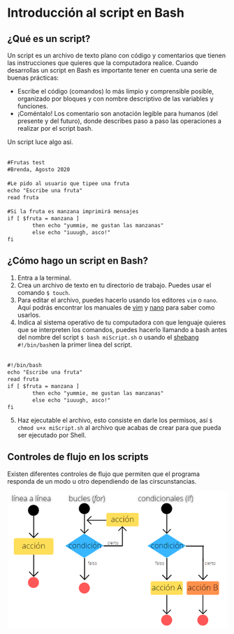 # Introducción al script en Bash

## ¿Qué es un script?
Un script es un archivo de texto plano con código y comentarios que tienen las instrucciones que quieres que la computadora realice. 
Cuando desarrollas un script en Bash es importante tener en cuenta una serie de buenas prácticas: 
- Escribe el código (comandos) lo más limpio y comprensible posible, organizado por bloques y con nombre descriptivo de las variables y funciones. 
- ¡Coméntalo! Los comentario son anotación legible para humanos (del presente y del futuro), donde describes paso a paso las operaciones a realizar por el script bash.

Un script luce algo así.
```

#Frutas test
#Brenda, Agosto 2020

#Le pido al usuario que tipee una fruta 
echo "Escribe una fruta"
read fruta

#Si la fruta es manzana imprimirá mensajes
if [ $fruta = manzana ]
        then echo "yummie, me gustan las manzanas"
        else echo "iuuugh, asco!"
fi
```

## ¿Cómo hago un script en Bash?
1. Entra a la terminal. 
2. Crea un archivo de texto en tu directorio de trabajo. Puedes usar el comando ``$ touch``. 
3. Para editar el archivo, puedes hacerlo usando los editores `vim` o `nano`. Aquí podrás encontrar los manuales de [vim](https://vimhelp.org/usr_toc.txt.html) y [nano](https://www.nano-editor.org/dist/v2.1/nano.html) para saber como usarlos.  
4. Indica al sistema operativo de tu computadora con que lenguaje quieres que se interpreten los comandos, puedes hacerlo llamando a bash antes del nombre del script ``$ bash miScript.sh`` o usando el [shebang](https://en.wikipedia.org/wiki/Shebang_(Unix)) ``#!/bin/bash``en la primer linea del script. 

```

#!/bin/bash
echo "Escribe una fruta"
read fruta
if [ $fruta = manzana ]
        then echo "yummie, me gustan las manzanas"
        else echo "iuuugh, asco!"
fi
```
5. Haz ejecutable el archivo, esto consiste en darle los permisos, así ``$ chmod u+x miScript.sh`` al archivo que acabas de crear para que pueda ser ejecutado por Shell. 

## Controles de flujo en los scripts 
Existen diferentes controles de flujo que permiten que el programa responda de un modo u otro dependiendo de las cirscunstancias. 

![tipos](tipos.png)
